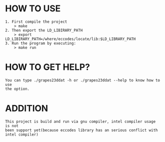# HOW TO USE
	1. First compile the project 
		> make
	2. Then export the LD_LIBIRARY_PATH
		> export LD_LIBIRARY_PATH=/where/eccodes/locate/lib:$LD_LIBRARY_PATH
	3. Run the program by executing:
		> make run

# HOW TO GET HELP? 
	You can type ./grapes23ddat -h or ./grapes23ddat --help to know how to use 
	the option. 

# ADDITION
	This project is build and run via gnu compiler, intel compiler usage is not 
	been support yet(because eccodes library has an serious conflict with intel compiler)
